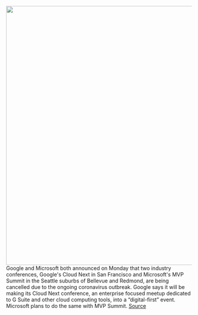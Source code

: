 <img src='https://cdn.vox-cdn.com/thumbor/L_tzUEvQQy-ZznWkjGhXpN2VB_M=/0x0:2040x1360/1200x800/filters:focal(857x517:1183x843)/cdn.vox-cdn.com/uploads/chorus_image/image/66420474/acastro_180130_1777_0003.0.jpg' width='700px' /><br/>
Google and Microsoft both announced on Monday that two industry conferences, Google's Cloud Next in San Francisco and Microsoft's MVP Summit in the Seattle suburbs of Bellevue and Redmond, are being cancelled due to the ongoing coronavirus outbreak. Google says it will be making its Cloud Next conference, an enterprise focused meetup dedicated to G Suite and other cloud computing tools, into a “digital-first” event. Microsoft plans to do the same with MVP Summit.
<a href='https://www.theverge.com/2020/3/2/21162185/google-microsoft-io-2020-build-tech-conference-coronavirus'> Source <a/>